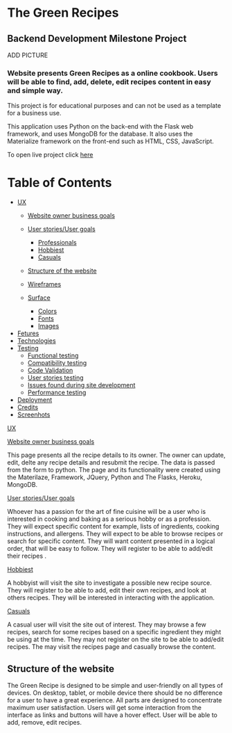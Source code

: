 # The Green Recipes

## Backend Development Milestone Project 

ADD PICTURE

### Website presents Green Recipes as a online cookbook. Users will be able to find, add, delete, edit recipes content in easy and simple way.

This project is for educational purposes and can not be used as a template for a business use. 

This application uses Python on the back-end with the Flask web framework, and uses MongoDB for the database. It also uses the Materialize framework on the front-end such as HTML, CSS, JavaScript.


To open live project click [here](https://kaanalptkn.github.io/myrecepie.ka3/)<br>


# Table of Contents

- [UX](#ux)
   - [Website owner business goals](#Website-owner-business-goals)
   - [User stories/User goals](#User-goals)
       - [Professionals](#Pofessional-user-stories-goals)
       - [Hobbiest](#Returning-user-sotries-goals)
       - [Casuals](#Casual-user-stories-goals)
  
   - [Structure of the website](#Structure-of-the-website)
   - [Wireframes](#Wireframes)
   - [Surface](#Surface)
       - [Colors](#Colors)
       - [Fonts](#Fonts)
       - [Images](#Images)
-  [Fetures](#Fetures)
-  [Technologies](#Technologies)
-  [Testing](#Testing)
   - [Functional testing](#Functional-testing)
   - [Compatibility testing](#compatibility-testing)
   - [Code Validation](#code-validation)
   - [User stories testing](#user-stories-testing)
   - [Issues found during site development](#issues-found-during-site-development)
   - [Performance testing](#performance-testing)
-  [Deployment](#deployment)
- [Credits](#Credits)
- [Screenhots](#Screenhots)

[UX](#ux)

[Website owner business goals](##Website-owner-business-goals)

This page presents all the recipe details to its owner. The owner can update, edit, delte  any recipe details and resubmit the recipe. The data is passed from the form to python. The page and its functionality were created using the Materilaze, Framework, JQuery, Python and The Flasks, Heroku, MongoDB.

[User stories/User goals](##User-goals)

Whoever has a passion for the art of fine cuisine will be a user who is interested in cooking and baking as a serious hobby or as a profession. They will expect specific content for example, lists of ingredients, cooking instructions, and allergens. They will expect to be able to browse recipes or search for specific content. They will want content presented in a logical order, that will be easy to follow. They will register to be able to add/edit their recipes .


[Hobbiest](#Returning-user-sotries-goals)

A hobbyist will visit the site to investigate a possible new recipe source. They will register to be able to add, edit their own recipes, and look at others recipes. They will be interested in interacting with the application. 


[Casuals](#Casual-user-stories-goals)

A casual user will visit the site out of interest. They may browse a few recipes, search for some recipes based on a specific ingredient they might be using at the time. They may not register on the site to be able to add/edit recipes. The may visit the recipes page and casually browse the content.


## Structure of the website

The Green Recipe  is designed to be simple and user-friendly on all types of devices. On desktop, tablet, or mobile device there should be no difference for a user to have a great experience. All parts are designed to concentrate maximum user satisfaction. Users will get some interaction from the interface as links and buttons will have a hover effect. User will be able to add, remove, edit recipes.




